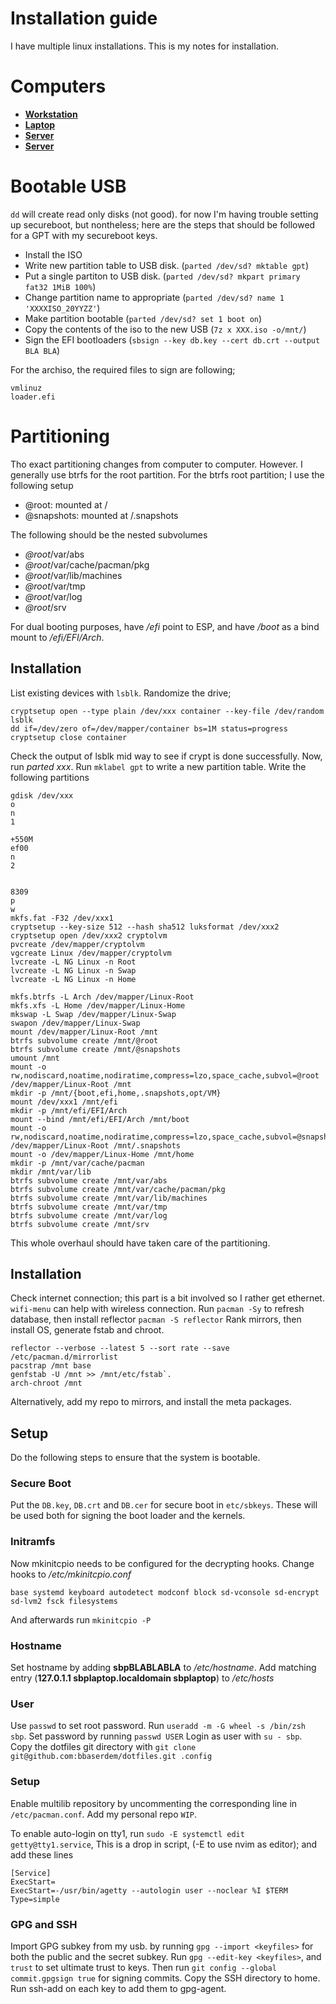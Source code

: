 # Installation guide

I have multiple linux installations. This is my notes for installation.

# Computers

* [**Workstation**](#./Workstation.md) 
* [**Laptop**](#./Laptop.md)
* [**Server**](#./Server.md)
* [**Server**](#./Server.md)

# Bootable USB

`dd` will create read only disks (not good).
for now I'm having trouble setting up secureboot, but nontheless;
here are the steps that should be followed for a GPT with my secureboot keys.

* Install the ISO
* Write new partition table to USB disk. (`parted /dev/sd? mktable gpt`)
* Put a single partiton to USB disk. (`parted /dev/sd? mkpart primary fat32 1MiB 100%`)
* Change partition name to appropriate (`parted /dev/sd? name 1 'XXXXISO_20YYZZ'`)
* Make partition bootable (`parted /dev/sd? set 1 boot on`)
* Copy the contents of the iso to the new USB (`7z x XXX.iso -o/mnt/`)
* Sign the EFI bootloaders (`sbsign --key db.key --cert db.crt --output BLA BLA`)

For the archiso, the required files to sign are following;
```
vmlinuz
loader.efi
```

# Partitioning

Tho exact partitioning changes from computer to computer.
However. I generally use btrfs for the root partition.
For the btrfs root partition; I use the following setup

* @root: mounted at /
* @snapshots: mounted at /.snapshots

The following should be the nested subvolumes

* *@root*/var/abs
* *@root*/var/cache/pacman/pkg
* *@root*/var/lib/machines
* *@root*/var/tmp
* *@root*/var/log
* *@root*/srv

For dual booting purposes, have */efi* point to ESP,
and have */boot* as a bind mount to */efi/EFI/Arch*.

## Installation

List existing devices with `lsblk`.
Randomize the drive;
```
cryptsetup open --type plain /dev/xxx container --key-file /dev/random
lsblk
dd if=/dev/zero of=/dev/mapper/container bs=1M status=progress
cryptsetup close container
```
Check the output of lsblk mid way to see if crypt is done successfully.
Now, run *parted xxx*.
Run `mklabel gpt` to write a new partition table.
Write the following partitions
```
gdisk /dev/xxx
o
n
1

+550M
ef00
n
2


8309
p
w
mkfs.fat -F32 /dev/xxx1
cryptsetup --key-size 512 --hash sha512 luksformat /dev/xxx2
cryptsetup open /dev/xxx2 cryptolvm
pvcreate /dev/mapper/cryptolvm
vgcreate Linux /dev/mapper/cryptolvm
lvcreate -L NG Linux -n Root
lvcreate -L NG Linux -n Swap
lvcreate -L NG Linux -n Home

mkfs.btrfs -L Arch /dev/mapper/Linux-Root
mkfs.xfs -L Home /dev/mapper/Linux-Home
mkswap -L Swap /dev/mapper/Linux-Swap
swapon /dev/mapper/Linux-Swap
mount /dev/mapper/Linux-Root /mnt
btrfs subvolume create /mnt/@root
btrfs subvolume create /mnt/@snapshots
umount /mnt
mount -o rw,nodiscard,noatime,nodiratime,compress=lzo,space_cache,subvol=@root /dev/mapper/Linux-Root /mnt
mkdir -p /mnt/{boot,efi,home,.snapshots,opt/VM}
mount /dev/xxx1 /mnt/efi
mkdir -p /mnt/efi/EFI/Arch
mount --bind /mnt/efi/EFI/Arch /mnt/boot
mount -o rw,nodiscard,noatime,nodiratime,compress=lzo,space_cache,subvol=@snapshots /dev/mapper/Linux-Root /mnt/.snapshots
mount -o /dev/mapper/Linux-Home /mnt/home
mkdir -p /mnt/var/cache/pacman
mkdir /mnt/var/lib
btrfs subvolume create /mnt/var/abs
btrfs subvolume create /mnt/var/cache/pacman/pkg
btrfs subvolume create /mnt/var/lib/machines
btrfs subvolume create /mnt/var/tmp
btrfs subvolume create /mnt/var/log
btrfs subvolume create /mnt/srv
```
This whole overhaul should have taken care of the partitioning.

## Installation

Check internet connection; this part is a bit involved so I rather get ethernet.
`wifi-menu` can help with wireless connection.
Run `pacman -Sy` to refresh database, then install reflector `pacman -S reflector`
Rank mirrors, then install OS, generate fstab and chroot.
```
reflector --verbose --latest 5 --sort rate --save /etc/pacman.d/mirrorlist
pacstrap /mnt base
genfstab -U /mnt >> /mnt/etc/fstab`.
arch-chroot /mnt
```
Alternatively, add my repo to mirrors, and install the meta packages.

## Setup
Do the following steps to ensure that the system is bootable.

### Secure Boot
Put the `DB.key`, `DB.crt` and `DB.cer` for secure boot in `etc/sbkeys`.
These will be used both for signing the boot loader and the kernels.

### Initramfs
Now mkinitcpio needs to be configured for the decrypting hooks.
Change hooks to */etc/mkinitcpio.conf*
```
base systemd keyboard autodetect modconf block sd-vconsole sd-encrypt sd-lvm2 fsck filesystems
```
And afterwards run `mkinitcpio -P`

### Hostname
Set hostname by adding **sbpBLABLABLA** to */etc/hostname*.
Add matching entry (**127.0.1.1 sbplaptop.localdomain sbplaptop**) to */etc/hosts*

### User
Use `passwd` to set root password.
Run `useradd -m -G wheel -s /bin/zsh sbp`. Set password by running `passwd USER`
Login as user with `su - sbp`.
Copy the dotfiles git directory with `git clone git@github.com:bbaserdem/dotfiles.git .config`

### Setup
Enable multilib repository by uncommenting the corresponding line in `/etc/pacman.conf`.
Add my personal repo `WIP`.

To enable auto-login on tty1, run `sudo -E systemctl edit getty@tty1.service`,
This is a drop in script, (-E to use nvim as editor); and add these lines
```
[Service]
ExecStart=
ExecStart=-/usr/bin/agetty --autologin user --noclear %I $TERM
Type=simple
```

### GPG and SSH
Import GPG subkey from my usb. by running `gpg --import <keyfiles>`
for both the public and the secret subkey.
Run `gpg --edit-key <keyfiles>`, and `trust` to set ultimate trust to keys.
Then run `git config --global commit.gpgsign true` for signing commits.
Copy the SSH directory to home.
Run ssh-add on each key to add them to gpg-agent.
